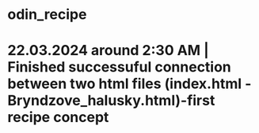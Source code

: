 # odin_recipe
# 22.03.2024 around 2:30 AM | Finished successuful connection between two html files (index.html - Bryndzove_halusky.html)-first recipe concept
#
